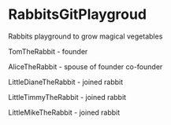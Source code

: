 # RabbitsGitPlaygroud
Rabbits playground to grow magical vegetables

TomTheRabbit - founder

AliceTheRabbit - spouse of founder co-founder

LittleDianeTheRabbit - joined rabbit

LittleTimmyTheRabbit - joined rabbit

LittleMikeTheRabbit - joined rabbit
